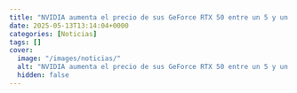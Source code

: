 ```yaml
---
title: "NVIDIA aumenta el precio de sus GeForce RTX 50 entre un 5 y un 10% - busca reducir las pérdidas del mercado chino"
date: 2025-05-13T13:14:04+0000
categories: [Noticias]
tags: []
cover:
  image: "/images/noticias/"
  alt: "NVIDIA aumenta el precio de sus GeForce RTX 50 entre un 5 y un 10% - busca reducir las pérdidas del mercado chino"
  hidden: false
---
```



